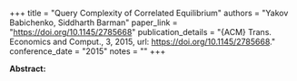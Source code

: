 +++
title = "Query Complexity of Correlated Equilibrium"
authors = "Yakov Babichenko, Siddharth Barman"
paper_link = "https://doi.org/10.1145/2785668"
publication_details = "{ACM} Trans. Economics and Comput., 3, 2015, url: <a href='https://doi.org/10.1145/2785668' target='_blank'>https://doi.org/10.1145/2785668</a>."
conference_date = "2015"
notes = ""
+++

<b>Abstract:</b>
